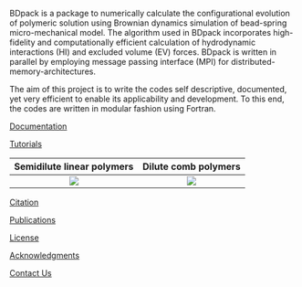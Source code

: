 
<!---
<img src="https://github.com/amir-saadat/BDpack/blob/master/img.png?raw=true" width="100" alt="Logo"> 
---->

BDpack is a package to numerically calculate the configurational evolution of polymeric solution using Brownian dynamics simulation of bead-spring micro-mechanical model. The algorithm used in BDpack incorporates high-fidelity and computationally efficient calculation of hydrodynamic interactions (HI) and excluded volume (EV) forces. BDpack is written in parallel by employing message passing interface (MPI) for distributed-memory-architectures.

The aim of this project is to write the codes self descriptive, documented, yet very efficient to enable its applicability and development. To this end, the codes are written in modular fashion using Fortran.


[Documentation](https://github.com/amir-saadat/BDpack/wiki/Documentation)

[Tutorials](https://github.com/amir-saadat/BDpack/wiki/Tutorials)

Semidilute linear polymers |  Dilute comb polymers
:-------------------------:|:-------------------------:
[![](https://github.com/amir-saadat/BDpack/blob/master/projects/semidilute_linear/semidilute.png?raw=true)](https://github.com/amir-saadat/BDpack/wiki/Tutorials-(SemidiluteLinear))  |  [![](https://github.com/amir-saadat/BDpack/blob/master/projects/dilute_comb/comb.png?raw=true)](https://github.com/amir-saadat/BDpack/wiki/Tutorials-(DiluteComb))  |  [![](https://github.com/amir-saadat/BDpack/blob/master/projects/dilute_PEG/schematic_rotation.pdf?raw=true)](https://github.com/amir-saadat/BDpack/wiki/Tutorials-(DilutePEG)) 

[Citation](https://github.com/amir-saadat/BDpack/wiki/Citation)

[Publications](https://github.com/amir-saadat/BDpack/wiki/Publications)

[License](https://github.com/amir-saadat/BDpack/wiki/License)

[Acknowledgments](https://github.com/amir-saadat/BDpack/wiki/Acknowledgments)

[Contact Us](https://github.com/amir-saadat/BDpack/wiki/Contact-Us)
